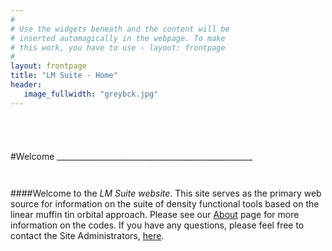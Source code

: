 ```yaml
---
#
# Use the widgets beneath and the content will be
# inserted automagically in the webpage. To make
# this work, you have to use › layout: frontpage
#
layout: frontpage
title: "LM Suite - Home"
header:
   image_fullwidth: "greybck.jpg"
---
```


<hr style="height:10pt; visibility:hidden;" />
<hr style="height:10pt; visibility:hidden;" />
#Welcome
_________________________________________________
<hr style="height:10pt; visibility:hidden;" />

####Welcome to the *LM Suite website*.
This site serves as the primary web source for information on the suite of density functional tools based on the linear
muffin tin orbital approach. Please see our [About](/about/) page for more information on the codes. If you have any questions,
please feel free to contact the Site Administrators, <a href="mailto:help.lmto@gmail.com">here</a>.
